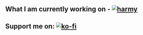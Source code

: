 ## What I am currently working on - [![harmy](https://harmy.gg/HarmySVG.svg)](https://harmy.gg/)

## Support me on: [![ko-fi](https://ko-fi.com/img/githubbutton_sm.svg)](https://ko-fi.com/Y8Y2103OCW)

<!--
**vaqqq/vaqqq** is a ✨ _special_ ✨ repository because its `README.md` (this file) appears on your GitHub profile.

Here are some ideas to get you started:

- 🔭 I’m currently working on ...
- 🌱 I’m currently learning ...
- 👯 I’m looking to collaborate on ...
- 🤔 I’m looking for help with ...
- 💬 Ask me about ...
- 📫 How to reach me: ...
- 😄 Pronouns: ...
- ⚡ Fun fact: ...
-->
